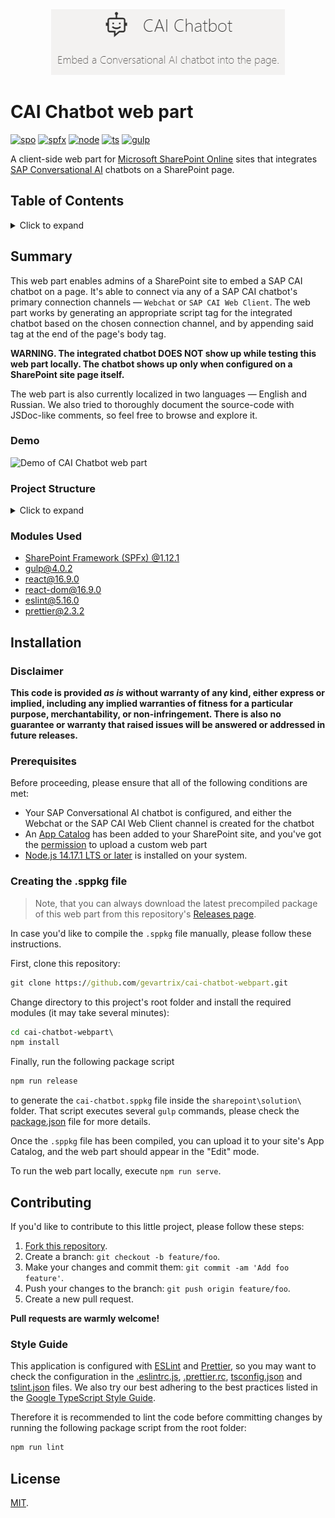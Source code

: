 <div align="center">

<img src="https://raw.githubusercontent.com/gevartrix/cai-chatbot-webpart/master/assets/logo.png"/>

</div>

# CAI Chatbot web part

[![spo](https://img.shields.io/badge/SharePoint-Online-important.svg?style=flat-square)](https://www.microsoft.com/en-ww/microsoft-365/sharepoint/collaboration) [![spfx](https://img.shields.io/badge/SPFx-1.12.1-green.svg?style=flat-square)](https://docs.microsoft.com/en-us/sharepoint/dev/spfx/sharepoint-framework-overview) [![node](https://img.shields.io/badge/Node.js-%5E14.17.1%20LTS-brihtgreen.svg?style=flat-square)](https://nodejs.org/) [![ts](https://img.shields.io/badge/TypeScript-%5E3.7.7-brihtgreen.svg?style=flat-square)](https://www.typescriptlang.org/) [![gulp](https://img.shields.io/badge/gulp.js-%5E4.0.2-brihtgreen.svg?style=flat-square)](https://gulpjs.org/)

A client-side web part for [Microsoft SharePoint Online](https://www.microsoft.com/en-us/microsoft-365/sharepoint/collaboration) sites that integrates [SAP Conversational AI](https://cai.tools.sap/) chatbots on a SharePoint page.

## Table of Contents

<details>
  <summary>Click to expand</summary>

  - [Summary](#summary)
    * [Demo](#demo)
    * [Project Structure](#project-structure)
    * [Modules Used](#modules-used)
  - [Installation](#installation)
    * [Disclaimer](#disclaimer)
    * [Prerequisites](#prerequisites)
    * [Creating the .sppkg file](#creating-the-sppkg-file)
  - [Contributing](#contributing)
    * [Style Guide](#style-guide)
  - [License](#license)
</details>

## Summary

This web part enables admins of a SharePoint site to embed a SAP CAI chatbot on a page. It's able to connect via any of a SAP CAI chatbot's primary connection channels — `Webchat` or `SAP CAI Web Client`. The web part works by generating an appropriate script tag for the integrated chatbot based on the chosen connection channel, and by appending said tag at the end of the page's body tag.

**WARNING. The integrated chatbot DOES NOT show up while testing this web part locally. The chatbot shows up only when configured on a SharePoint site page itself.**

The web part is also currently localized in two languages — English and Russian. We also tried to thoroughly document the source-code with JSDoc-like comments, so feel free to browse and explore it.

### Demo

![Demo of CAI Chatbot web part](./assets/demo.gif)

### Project Structure

<details>
  <summary>Click to expand</summary>

    ├── config
    │   ├── config.json
    │   ├── copy-assets.json
    │   ├── deploy-azure-storage.json
    │   ├── package-solution.json
    │   ├── serve.json
    │   └── write-manifests.json
    ├── src
    │   ├── webparts
    │   │   └── cai-chatbot
    │   │       ├── components
    │   │       │   ├── chatbot.module.scss
    │   │       │   ├── chatbot.tsx
    │   │       │   └── chatbotProps.ts
    │   │       ├── loc
    │   │       │   ├── en-us.ts
    │   │       │   ├── mystrings.d.ts
    │   │       │   └── ru-ru.ts
    │   │       ├── chatbotPropertyPane.ts
    │   │       ├── chatbotWebpart.manifest.json
    │   │       ├── chatbotWebpart.ts
    │   │       ├── chatbotWebpartProps.ts
    │   │       └── const.ts
    │   └── index.ts
    ├── .eslintignore
    ├── .eslintrc.js
    ├── .prettierignore
    ├── .prettierrc
    ├── .yo-rc.json
    ├── gulpfile.js
    ├── package.json
    ├── package-lock.json
    ├── tsconfig.json
    └── tslint.json

</details>

### Modules Used

- [SharePoint Framework (SPFx) @1.12.1](https://docs.microsoft.com/en-us/sharepoint/dev/spfx/sharepoint-framework-overview)
- [gulp@4.0.2](https://github.com/gulpjs/gulp)
- [react@16.9.0](https://github.com/facebook/react)
- [react-dom@16.9.0](https://github.com/facebook/react/tree/master/packages/react-dom)
- [eslint@5.16.0](https://github.com/eslint/eslint)
- [prettier@2.3.2](https://github.com/prettier/prettier)

## Installation

### Disclaimer

**This code is provided *as is* without warranty of any kind, either express or implied, including any implied warranties of fitness for a particular purpose, merchantability, or non-infringement. There is also no guarantee or warranty that raised issues will be answered or addressed in future releases.**

### Prerequisites

Before proceeding, please ensure that all of the following conditions are met:

- Your SAP Conversational AI chatbot is configured, and either the Webchat or the SAP CAI Web Client channel is created for the chatbot
- An [App Catalog](https://docs.microsoft.com/en-us/sharepoint/use-app-catalog) has been added to your SharePoint site, and you've got the [permission](https://docs.microsoft.com/en-us/sharepoint/request-app-installation-permissions) to upload a custom web part
- [Node.js 14.17.1 LTS or later](https://nodejs.org/en/download/) is installed on your system.

### Creating the .sppkg file

> Note, that you can always download the latest precompiled package of this web part from this repository's [Releases page](https://github.com/gevartrix/cai-chatbot-webpart/releases).

In case you'd like to compile the `.sppkg` file manually, please follow these instructions.

First, clone this repository:

```bat
git clone https://github.com/gevartrix/cai-chatbot-webpart.git
```

Change directory to this project's root folder and install the required modules (it may take several minutes):

```bat
cd cai-chatbot-webpart\
npm install
```

Finally, run the following package script

```bat
npm run release
```

to generate the `cai-chatbot.sppkg` file inside the `sharepoint\solution\` folder. That script executes several `gulp` commands, please check the [package.json](package.json) file for more details.

Once the `.sppkg` file has been compiled, you can upload it to your site's App Catalog, and the web part should appear in the "Edit" mode.

To run the web part locally, execute `npm run serve`.

## Contributing

If you'd like to contribute to this little project, please follow these steps:

1. [Fork this repository](https://github.com/gevartrix/cai-chatbot-webpart/fork).
2. Create a branch: `git checkout -b feature/foo`.
3. Make your changes and commit them: `git commit -am 'Add foo feature'`.
4. Push your changes to the branch: `git push origin feature/foo`.
5. Create a new pull request.

__Pull requests are warmly welcome!__

### Style Guide

This application is configured with [ESLint](https://eslint.org/) and [Prettier](https://prettier.io), so you may want to check the configuration in the [.eslintrc.js](.eslintrc.js), [.prettier.rc](.prettierrc), [tsconfig.json](tsconfig.json) and [tslint.json](.tslint.json) files. We also try our best adhering to the best practices listed in the [Google TypeScript Style Guide](https://google.github.io/styleguide/tsguide.html).

Therefore it is recommended to lint the code before committing changes by running the following package script from the root folder:

```bat
npm run lint
```

## License

[MIT](LICENSE).

